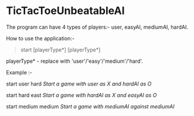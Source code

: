 # TicTacToeUnbeatableAI

The program can have 4 types of players:- user, easyAI, mediumAI, hardAI.

How to use the application:-

> start [playerType*] [playerType*]

playerType* - replace with 'user'/'easy'/'medium'/'hard'.

Example :- 

start user hard
*Start a game with user as X and hardAI as O*

start hard east
*Start a game with hardAI as X and easyAI as O*

start medium medium
*Start a game with mediumAI against mediumAI*

